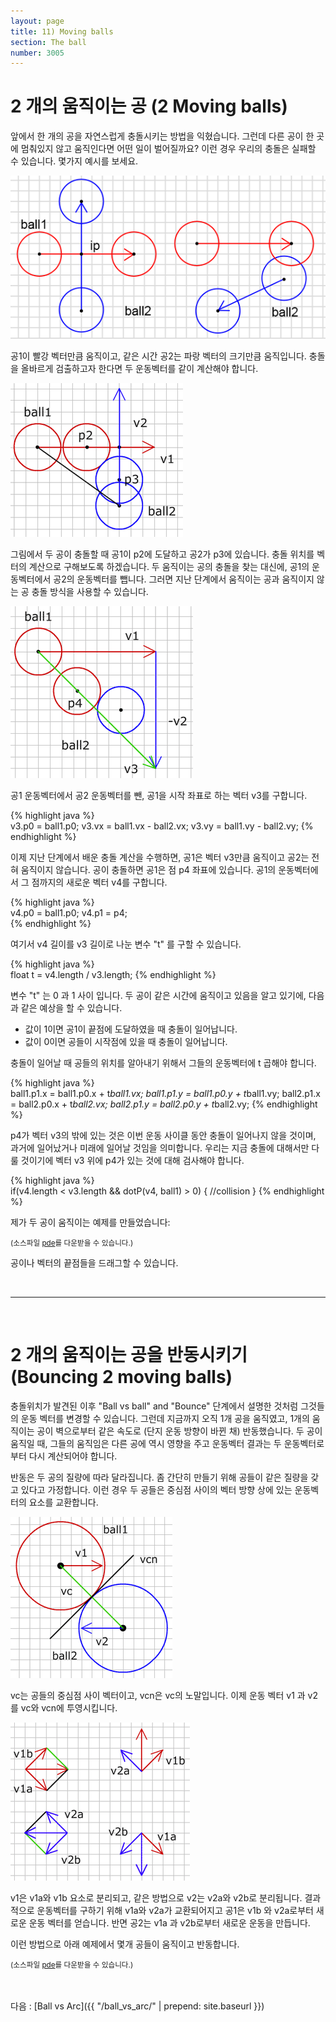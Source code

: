 ```yaml
---
layout: page
title: 11) Moving balls
section: The ball
number: 3005
---
```


# 2 개의 움직이는 공 (2 Moving balls)

앞에서 한 개의 공을 자연스럽게 충돌시키는 방법을 익혔습니다. 
그런데 다른 공이 한 곳에 멈춰있지 않고 움직인다면 어떤 일이 벌어질까요? 
이런 경우 우리의 충돌은 실패할 수 있습니다. 몇가지 예시를 보세요.

![Alt 공들이 충돌이 실패할 경우](../img/tut11_1.gif)

공1이 빨강 벡터만큼 움직이고, 같은 시간 공2는 파랑 벡터의 크기만큼 움직입니다. 충돌을 올바르게 검출하고자 한다면 두 운동벡터를 같이 계산해야 합니다.

![Alt 움직이는 공들의 충돌](../img/tut11_3.gif)

그림에서 두 공이 충돌할 때 공1이 p2에 도달하고 공2가 p3에 있습니다. 
충돌 위치를 벡터의 계산으로 구해보도록 하겠습니다.
두 움직이는 공의 충돌을 찾는 대신에, 공1의 운동벡터에서 공2의 운동벡터를 뺍니다.
그러면 지난 단계에서 움직이는 공과 움직이지 않는 공 충돌 방식을 사용할 수 있습니다.

![Alt 움직이지 않는 공과의 충돌](../img/tut11_4.gif)

공1 운동벡터에서 공2 운동벡터를 뺀, 공1을 시작 좌표로 하는 벡터 v3를 구합니다.

{% highlight java %}  
v3.p0 = ball1.p0;
v3.vx = ball1.vx - ball2.vx;
v3.vy = ball1.vy - ball2.vy;
{% endhighlight %}

이제 지난 단계에서 배운 충돌 계산을 수행하면, 공1은 벡터 v3만큼 움직이고 공2는 전혀 움직이지 않습니다. 
공이 충돌하면 공1은 점 p4 좌표에 있습니다. 공1의 운동벡터에서 그 점까지의 새로운 벡터 v4를 구합니다.

{% highlight java %}  
v4.p0 = ball1.p0;
v4.p1 = p4;     
{% endhighlight %}

여기서 v4 길이를 v3 길이로 나눈 변수 "t" 를 구할 수 있습니다.

{% highlight java %}  
float t = v4.length / v3.length;
{% endhighlight %}

변수 "t" 는 0 과 1 사이 입니다. 두 공이 같은 시간에 움직이고 있음을 알고 있기에, 다음과 같은 예상을 할 수 있습니다.

* 값이 1이면 공1이 끝점에 도달하였을 때 충돌이 일어납니다. 
* 값이 0이면 공들이 시작점에 있을 때 충돌이 일어납니다. 

충돌이 일어날 때 공들의 위치를 알아내기 위해서 그들의 운동벡터에 t 곱해야 합니다.

{% highlight java %}  
ball1.p1.x = ball1.p0.x + t*ball1.vx;
ball1.p1.y = ball1.p0.y + t*ball1.vy;
ball2.p1.x = ball2.p0.x + t*ball2.vx;
ball2.p1.y = ball2.p0.y + t*ball2.vy;
{% endhighlight %}

p4가 벡터 v3의 밖에 있는 것은 이번 운동 사이클 동안 충돌이 일어나지 않을 것이며, 과거에 일어났거나 미래에 일어날 것임을 의미합니다. 
우리는 지금 충돌에 대해서만 다룰 것이기에 벡터 v3 위에 p4가 있는 것에 대해 검사해야 합니다.

{% highlight java %}  
if(v4.length < v3.length && dotP(v4, ball1) > 0) {
  //collision
}
{% endhighlight %}

제가 두 공이 움직이는 예제를 만들었습니다:

<canvas data-processing-sources="../data/two_moving_balls.pde"></canvas>
<small>(소스파일 [pde](../data/two_moving_balls.pde)를 다운받을 수 있습니다.)</small>


공이나 벡터의 끝점들을 드래그할 수 있습니다.


<br>

-----

<br>

# 2 개의 움직이는 공을 반동시키기 (Bouncing 2 moving balls)

충돌위치가 발견된 이후 "Ball vs ball" and "Bounce" 단계에서 설명한 것처럼 그것들의 운동 벡터를 변경할 수 있습니다. 그런데 지금까지 오직 1개 공을 움직였고, 1개의 움직이는 공이 벽으로부터 같은 속도로 (단지 운동 방향이 바뀐 채) 반동했습니다. 두 공이 움직일 때, 그들의 움직임은 다른 공에 역시 영향을 주고 운동벡터 결과는 두 운동벡터로부터 다시 계산되어야 합니다.

반동은 두 공의 질량에 따라 달라집니다. 좀 간단히 만들기 위해 공들이 같은 질량을 갖고 있다고 가정합니다. 
이런 경우 두 공들은 중심점 사이의 벡터 방향 상에 있는 운동벡터의 요소를 교환합니다.

![Alt 움직이는 2 공의 충돌](../img/tut11_5.gif)

vc는 공들의 중심점 사이 벡터이고, vcn은 vc의 노말입니다. 이제 운동 벡터 v1 과 v2 를 vc와 vcn에 투영시킵니다.

![Alt 두 공의 벡터 요소 교환](../img/tut11_6.gif)

v1은 v1a와 v1b 요소로 분리되고, 같은 방법으로 v2는 v2a와 v2b로 분리됩니다. 결과적으로 운동벡터를 구하기 위해 v1a와 v2a가 교환되어지고 공1은 v1b 와 v2a로부터 새로운 운동 벡터를 얻습니다. 반면 공2는 v1a 과 v2b로부터 새로운 운동을 만듭니다.

이런 방법으로 아래 예제에서 몇개 공들이 움직이고 반동합니다.

<canvas data-processing-sources="../data/bouncing_2_moving_balls.pde"></canvas>
<small>(소스파일 [pde](../data/bouncing_2_moving_balls.pde)를 다운받을 수 있습니다.)</small>


<br>
<br>
다음 : [Ball vs Arc]({{ "/ball_vs_arc/" | prepend: site.baseurl }})




